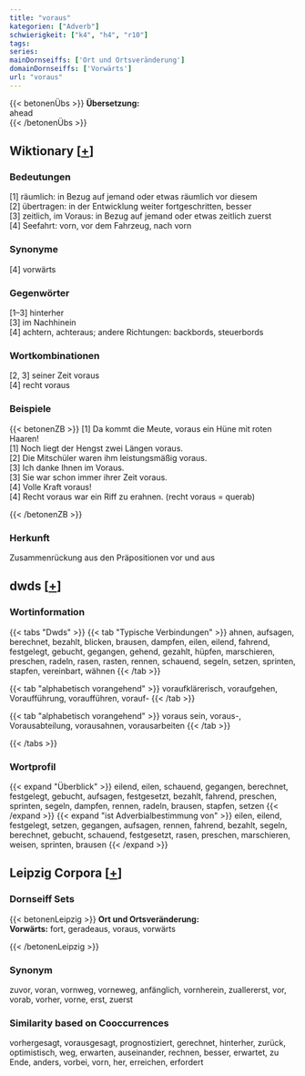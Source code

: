 ```yaml
---
title: "voraus"
kategorien: ["Adverb"]
schwierigkeit: ["k4", "h4", "r10"]
tags:
series:
mainDornseiffs: ['Ort und Ortsveränderung']
domainDornseiffs: ['Vorwärts']
url: "voraus"
---
```


{{< betonenÜbs >}}
**Übersetzung:**  
ahead  
{{< /betonenÜbs >}}

## Wiktionary [[+](https://de.wiktionary.org/wiki/voraus)]

### Bedeutungen
[1] räumlich: in Bezug auf jemand oder etwas räumlich vor diesem  
[2] übertragen: in der Entwicklung weiter fortgeschritten, besser  
[3] zeitlich, im Voraus: in Bezug auf jemand oder etwas zeitlich zuerst  
[4] Seefahrt: vorn, vor dem Fahrzeug, nach vorn  

### Synonyme
[4] vorwärts  

### Gegenwörter
[1–3] hinterher  
[3] im Nachhinein  
[4] achtern, achteraus; andere Richtungen: backbords, steuerbords  

### Wortkombinationen
[2, 3] seiner Zeit voraus  
[4] recht voraus  

### Beispiele
{{< betonenZB >}}
[1] Da kommt die Meute, voraus ein Hüne mit roten Haaren!  
[1] Noch liegt der Hengst zwei Längen voraus.  
[2] Die Mitschüler waren ihm leistungsmäßig voraus.  
[3] Ich danke Ihnen im Voraus.  
[3] Sie war schon immer ihrer Zeit voraus.  
[4] Volle Kraft voraus!  
[4] Recht voraus war ein Riff zu erahnen. (recht voraus = querab)  

{{< /betonenZB >}}
### Herkunft
Zusammenrückung aus den Präpositionen vor und aus  



## dwds [[+](https://www.dwds.de/wb/voraus)]

### Wortinformation
{{< tabs "Dwds" >}}
{{< tab "Typische Verbindungen" >}}
ahnen, aufsagen, berechnet, bezahlt, blicken, brausen, dampfen, eilen, eilend, fahrend, festgelegt, gebucht, gegangen, gehend, gezahlt, hüpfen, marschieren, preschen, radeln, rasen, rasten, rennen, schauend, segeln, setzen, sprinten, stapfen, vereinbart, wähnen
{{< /tab >}}

{{< tab "alphabetisch vorangehend" >}}
voraufklärerisch, voraufgehen, Voraufführung, voraufführen, vorauf-
{{< /tab >}}

{{< tab "alphabetisch vorangehend" >}}
voraus sein, voraus-, Vorausabteilung, vorausahnen, vorausarbeiten
{{< /tab >}}

{{< /tabs >}}

### Wortprofil
{{< expand "Überblick" >}} eilend, eilen, schauend, gegangen, berechnet, festgelegt, gebucht, aufsagen, festgesetzt, bezahlt, fahrend, preschen, sprinten, segeln, dampfen, rennen, radeln, brausen, stapfen, setzen {{< /expand >}}
{{< expand "ist Adverbialbestimmung von" >}} eilen, eilend, festgelegt, setzen, gegangen, aufsagen, rennen, fahrend, bezahlt, segeln, berechnet, gebucht, schauend, festgesetzt, rasen, preschen, marschieren, weisen, sprinten, brausen {{< /expand >}}

## Leipzig Corpora [[+](https://corpora.uni-leipzig.de/en/res?word=voraus&corpusId=deu_newscrawl-public_2018)]

### Dornseiff Sets
{{< betonenLeipzig >}}
**Ort und Ortsveränderung:**  
**Vorwärts:** fort, geradeaus, voraus, vorwärts  

{{< /betonenLeipzig >}}

### Synonym
zuvor, voran, vornweg, vorneweg, anfänglich, vornherein, zuallererst, vor, vorab, vorher, vorne, erst, zuerst


### Similarity based on Cooccurrences
vorhergesagt, vorausgesagt, prognostiziert, gerechnet, hinterher, zurück, optimistisch, weg, erwarten, auseinander, rechnen, besser, erwartet, zu Ende, anders, vorbei, vorn, her, erreichen, erfordert

